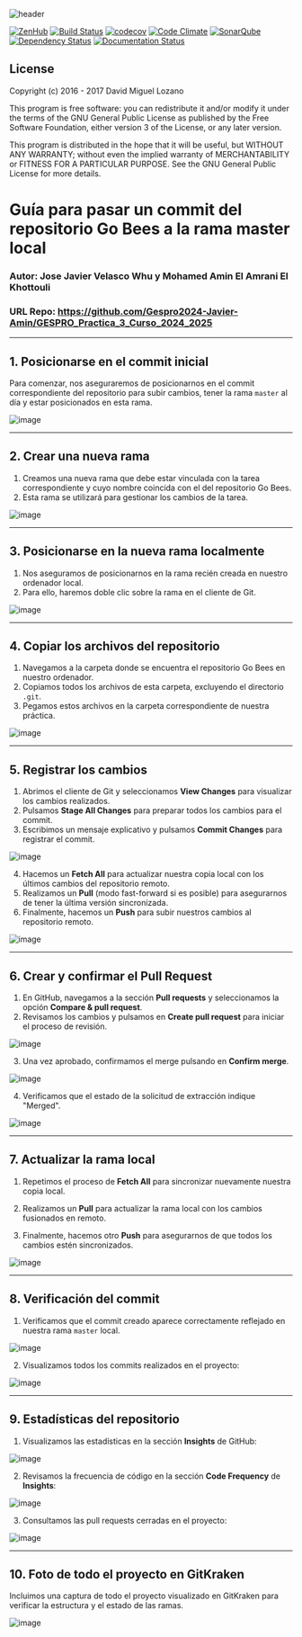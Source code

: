 ![header](https://cloud.githubusercontent.com/assets/6546265/22174630/785cdf04-dfe3-11e6-8cf4-024e8dc1c051.png)

[![ZenHub](https://raw.githubusercontent.com/ZenHubIO/support/master/zenhub-badge.png)](https://zenhub.com)
[![Build Status](https://travis-ci.org/davidmigloz/go-bees.svg?branch=master)](https://travis-ci.org/davidmigloz/go-bees)
[![codecov](https://codecov.io/gh/davidmigloz/go-bees/branch/master/graph/badge.svg)](https://codecov.io/gh/davidmigloz/go-bees)
[![Code Climate](https://codeclimate.com/github/davidmigloz/go-bees/badges/gpa.svg)](https://codeclimate.com/github/davidmigloz/go-bees)
[![SonarQube](https://sonarqube.com/api/badges/gate?key=go-bees)](https://sonarqube.com/component_measures/?id=go-bees)
[![Dependency Status](https://www.versioneye.com/user/projects/57f7b19e823b88004e06ad33/badge.svg?style=flat-square)](https://www.versioneye.com/user/projects/57f7b19e823b88004e06ad33)
[![Documentation Status](https://readthedocs.org/projects/go-bees/badge/?version=develop)](http://go-bees.readthedocs.io/es/develop/?badge=develop)

## License

Copyright (c) 2016 - 2017 David Miguel Lozano

This program is free software: you can redistribute it and/or modify
it under the terms of the GNU General Public License as published by
the Free Software Foundation, either version 3 of the License, or
any later version.

This program is distributed in the hope that it will be useful,
but WITHOUT ANY WARRANTY; without even the implied warranty of
MERCHANTABILITY or FITNESS FOR A PARTICULAR PURPOSE. See the
GNU General Public License for more details.

# Guía para pasar un commit del repositorio Go Bees a la rama master local

### Autor: Jose Javier Velasco Whu y Mohamed Amin El Amrani El Khottouli
### URL Repo: https://github.com/Gespro2024-Javier-Amin/GESPRO_Practica_3_Curso_2024_2025

---

## **1. Posicionarse en el commit inicial**

Para comenzar, nos aseguraremos de posicionarnos en el commit correspondiente del repositorio para subir cambios, tener la rama `master` al día y estar posicionados en esta rama.

![image](https://github.com/user-attachments/assets/0b025424-5046-48b4-a3e4-8a928b1d6663)

---

## **2. Crear una nueva rama**

1. Creamos una nueva rama que debe estar vinculada con la tarea correspondiente y cuyo nombre coincida con el del repositorio Go Bees.
2. Esta rama se utilizará para gestionar los cambios de la tarea.

![image](https://github.com/user-attachments/assets/9b851d93-2043-4520-bfd5-d12c4970ccd8)

---

## **3. Posicionarse en la nueva rama localmente**

1. Nos aseguramos de posicionarnos en la rama recién creada en nuestro ordenador local.
2. Para ello, haremos doble clic sobre la rama en el cliente de Git.

![image](https://github.com/user-attachments/assets/796ef86d-2e56-484f-9caa-426764299541)

---

## **4. Copiar los archivos del repositorio**

1. Navegamos a la carpeta donde se encuentra el repositorio Go Bees en nuestro ordenador.
2. Copiamos todos los archivos de esta carpeta, excluyendo el directorio `.git`.
3. Pegamos estos archivos en la carpeta correspondiente de nuestra práctica.

![image](https://github.com/user-attachments/assets/2b40aee9-46ba-49b4-8fbb-22fe0a082f0e)

---

## **5. Registrar los cambios**

1. Abrimos el cliente de Git y seleccionamos **View Changes** para visualizar los cambios realizados.
2. Pulsamos **Stage All Changes** para preparar todos los cambios para el commit.
3. Escribimos un mensaje explicativo y pulsamos **Commit Changes** para registrar el commit.

![image](https://github.com/user-attachments/assets/9b2141f2-e7bd-4224-b2c9-48366e809b03)

4. Hacemos un **Fetch All** para actualizar nuestra copia local con los últimos cambios del repositorio remoto.
5. Realizamos un **Pull** (modo fast-forward si es posible) para asegurarnos de tener la última versión sincronizada.
6. Finalmente, hacemos un **Push** para subir nuestros cambios al repositorio remoto.

![image](https://github.com/user-attachments/assets/bf160e91-335b-4b79-a47a-9dc5eee84be8)

---

## **6. Crear y confirmar el Pull Request**

1. En GitHub, navegamos a la sección **Pull requests** y seleccionamos la opción **Compare & pull request**.
2. Revisamos los cambios y pulsamos en **Create pull request** para iniciar el proceso de revisión.

![image](https://github.com/user-attachments/assets/2afd234c-7e7c-4307-b26e-3df0dbda3ab4)

3. Una vez aprobado, confirmamos el merge pulsando en **Confirm merge**.

![image](https://github.com/user-attachments/assets/87c249fa-8d35-4866-9d54-5511ac9672a1)

4. Verificamos que el estado de la solicitud de extracción indique "Merged".

![image](https://github.com/user-attachments/assets/b6efebde-6493-4839-9270-115bf9304ea8)

---

## **7. Actualizar la rama local**

1. Repetimos el proceso de **Fetch All** para sincronizar nuevamente nuestra copia local.

2. Realizamos un **Pull** para actualizar la rama local con los cambios fusionados en remoto.

3. Finalmente, hacemos otro **Push** para asegurarnos de que todos los cambios estén sincronizados.

![image](https://github.com/user-attachments/assets/c8730d33-b059-4c42-92d0-6f687eea8251)

---

## **8. Verificación del commit**

1. Verificamos que el commit creado aparece correctamente reflejado en nuestra rama `master` local.

![image](https://github.com/user-attachments/assets/542e1280-cbaa-4bfd-a14f-41e7b7fd6e97)

2. Visualizamos todos los commits realizados en el proyecto:

![image](https://github.com/user-attachments/assets/af860941-e325-4b18-ada1-370a0efbeef8)

---

## **9. Estadísticas del repositorio**

1. Visualizamos las estadísticas en la sección **Insights** de GitHub:

![image](https://github.com/user-attachments/assets/a97313ee-0d99-4af9-9313-cbfb2bc40617)

2. Revisamos la frecuencia de código en la sección **Code Frequency** de **Insights**:

![image](https://github.com/user-attachments/assets/011e86a4-15f0-46fc-914f-aabdf5fb84e3)

3. Consultamos las pull requests cerradas en el proyecto:

![image](https://github.com/user-attachments/assets/4463aad3-5a5d-49f7-9171-fb76cfcf5f2c)

---

## **10. Foto de todo el proyecto en GitKraken**

Incluimos una captura de todo el proyecto visualizado en GitKraken para verificar la estructura y el estado de las ramas.

![image](https://github.com/user-attachments/assets/70902a05-3258-4624-9d9e-e6a42fd3957e)
